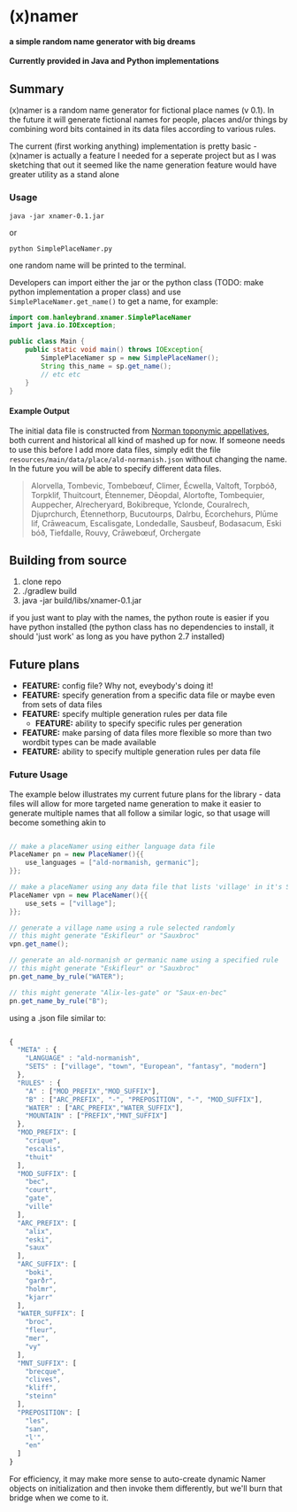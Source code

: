 # (x)namer
#### a simple random name generator with big dreams 

__Currently provided in Java and Python implementations__

## Summary

(x)namer is a random name generator for fictional place names (v 0.1). 
In the future it will generate fictional names for people, places and/or 
things by combining word bits contained in its data files according to 
various rules.

The current (first working anything) implementation is pretty basic - (x)namer is 
actually a feature I needed for a seperate project but as I was sketching that out 
it seemed like the name generation feature would have greater utility as a stand alone


### Usage

```
java -jar xnamer-0.1.jar
```
 
or

```
python SimplePlaceNamer.py
```

one random name will be printed to the terminal. 

Developers can import either the jar or the python class 
(TODO: make python implementation a proper class) and use `SimplePlaceNamer.get_name()`
to get a name, for example:

```java
import com.hanleybrand.xnamer.SimplePlaceNamer
import java.io.IOException;

public class Main {
    public static void main() throws IOException{
        SimplePlaceNamer sp = new SimplePlaceNamer();
        String this_name = sp.get_name();
        // etc etc
    }
}
```

#### Example Output 

The initial data file is constructed from [Norman toponymic appellatives](https://en.wikipedia.org/wiki/Norman_toponymy#Normanic_place_names "Norman toponymy"), both current and historical all kind of mashed up for now. If someone needs to use this before I add more data files, simply edit the file `resources/main/data/place/ald-normanish.json` without changing the name. In the future you will be able to specify different data files.

> Alorvella, Tombevic, Tombebœuf, Climer, Écwella, Valtoft, Torpbóð, Torpklif, Thuitcourt, Étennemer, Dēopdal, Alortofte, Tombequier, Auppecher, Alrecheryard, Bokibreque, Yclonde, Couralrech, Djuprchurch, Étennethorp, Bucutourps, Dalrbu, Écorchehurs, Plūme lif, Crāweacum, Escalisgate, Londedalle, Sausbeuf, Bodasacum, Eski bóð, Tiefdalle, Rouvy, Crāwebœuf, Orchergate


## Building from source

1. clone repo
2. ./gradlew build
3. java -jar build/libs/xnamer-0.1.jar 

if you just want to play with the names, the python route is easier if you have python installed (the python class has no dependencies to install, it should 'just work' as long as you have python 2.7 installed)


## Future plans

* __FEATURE:__ config file?  Why not, eveybody's doing it!
* __FEATURE:__ specify generation from a specific data file or maybe even from sets of data files
* __FEATURE:__ specify multiple generation rules per data file
  * __FEATURE:__ ability to specify specific rules per generation
* __FEATURE:__ make parsing of data files more flexible so more than two wordbit types can be made available
* __FEATURE:__ ability to specify multiple generation rules per data file


### Future Usage

The example  below illustrates my current future plans for the library - data files will allow for more targeted name generation to make it easier to generate multiple names that all follow a similar logic, so that usage will become something akin to

```java

// make a placeNamer using either language data file 
PlaceNamer pn = new PlaceNamer(){{
    use_languages = ["ald-normanish, germanic"];
}};

// make a placeNamer using any data file that lists 'village' in it's SETS list.
PlaceNamer vpn = new PlaceNamer(){{
    use_sets = ["village"];
}};

// generate a village name using a rule selected randomly
// this might generate "Eskifleur" or "Sauxbroc"
vpn.get_name();

// generate an ald-normanish or germanic name using a specified rule
// this might generate "Eskifleur" or "Sauxbroc"
pn.get_name_by_rule("WATER");

// this might generate "Alix-les-gate" or "Saux-en-bec"
pn.get_name_by_rule("B");

```

using a .json file similar to: 

```javascript

{
  "META" : {
    "LANGUAGE" : "ald-normanish",
    "SETS" : ["village", "town", "European", "fantasy", "modern"]
  },
  "RULES" : {
    "A" : ["MOD_PREFIX","MOD_SUFFIX"],
    "B" : ["ARC_PREFIX", "-", "PREPOSITION", "-", "MOD_SUFFIX"],
    "WATER" : ["ARC_PREFIX","WATER_SUFFIX"],
    "MOUNTAIN" : ["PREFIX","MNT_SUFFIX"]
  },
  "MOD_PREFIX": [
    "crique",
    "escalis",
    "thuit"
  ],
  "MOD_SUFFIX": [
    "bec",
    "court",
    "gate",
    "ville"
  ],
  "ARC_PREFIX": [
    "alix",
    "eski",
    "saux"
  ],
  "ARC_SUFFIX": [
    "boki",
    "garðr",
    "holmr",
    "kjarr"
  ],
  "WATER_SUFFIX": [
    "broc",
    "fleur",
    "mer",
    "vy"
  ],
  "MNT_SUFFIX": [
    "brecque",
    "clives",
    "kliff",
    "steinn"
  ],
  "PREPOSITION": [
    "les",
    "san",
    "l'",
    "en"
  ]
}

```

For efficiency, it may make more sense to auto-create dynamic Namer objects on initialization and then invoke them differently, but we'll burn that bridge when we come to it. 